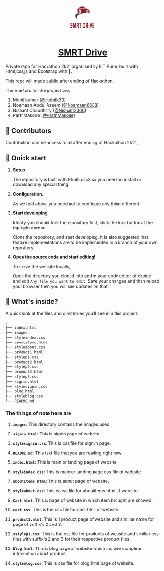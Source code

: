 <a href="">
  <p align="center">
      <img alt="SMRT Drive" src="images/logo.png" width="100" height="100" />
  </p>
  <h1 align="center">
    SMRT Drive
  </h1>
</a>

Private repo for Hackathon 2k21 organised by IIIT Pune, built with Html,css,js and Bootstrap with 💜.

This repo will made public after ending of Hackathon.

The mentors for the project are,
1. Mohit kumar ([@mohitk30](https://github.com/mohitk30)) 
2. Noamaan Abdul Azeem ([@Noamaan6688](https://github.com/Noamaan6688))  
3. Nishant Chaudhary ([@Nishant2306](https://github.com/Nishant2306)) 
4. ParthMakode ([@ParthMakode](https://github.com/ParthMakode))

## 💎 Contributors





Contribution can be access to all after ending of Hackathon 2k21, 

## 🚀 Quick start

1.  **Setup**

    The repository is built with  Html5,css3 so you need no install or download any special thing. 

2.  **Configuration.**

    As we told above you need not to configure any thing different.
 


3.  **Start developing.**

    Ideally you should fork the repository first, click the fork button at the top right corner.
    
    Clone the repository, and start developing. It is also suggested that feature implementations are to be implemented in a branch of your own repository.

   

4.  **Open the source code and start editing!**

    To serve the website locally,


    Open the directory you cloned into and in your code editor of choice and edit `Any file you want to edit`. Save your changes and then reload your browser then you will see updates on that.


## 🧐 What's inside?

A quick look at the  files and directories you'll see in a this project.

    .
    ├── index.html
    ├── images
    ├── styleindex.css
    ├── aboutitems.html
    ├── styleabout.css
    ├── product1.html
    ├── stylep1.css
    ├── product2.html
    ├── stylep2.css
    ├── product3.html
    ├── stylep3.css
    ├── signin.html
    ├── stylesignin.css
    ├── blog.html
    ├── styleblog.css   
    └── README.md

<h3> The things of note here are </h3>

1.  **`images`**: This directory contains the images used.

2.  **`signin.html`**: This is signin page of website.

3.  **`stylesignin.css`**: This is css file for sign in page. 
4.  **`README.md`**: This text file that you are reading right now.
5.  **`index.html`**: This is main or landing page of website.
6.  **`styleindex.css`**: This is main or landing page css file of website.
7.  **`aboutitems.html`**: This is about page of website.
8.  **`styleabout.css`**: This is css file for aboutitems.html of website.
9.  **`Cart.html`**: This is  page of website in which item brought are showed.
10.  **`cart.css`**: This is the css file for cast.html of website.
11.  **`product1.html`**: This is 1 product page of website and simillar name for page of suffix's 2 and 3.
12.  **`sstylep1.css`**: This is the css file for products of website and simillar css files with suffix's 2 and 3 for their respective product files.
13.  **`blog.html`**: This is blog page of website which include complete information about product.
14.  **`styleblog.css`**: This is css file for blog.html page of website.



